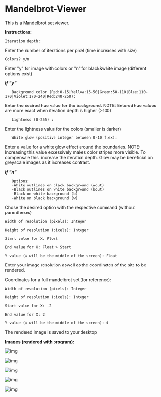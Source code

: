 # Mandelbrot-Viewer

This is a Mandelbrot set viewer. 

<b>Instructions:</b>

    Iteration depth:

Enter the number of iterations per pixel (time increases with size)

    Colors? y/n

Enter "y" for image with colors or "n" for black&white image (different options exist)

   <b><em>If "y"</em></b>

       Background color (Red:0-15|Yellow:15-50|Green:50-110|Blue:110-170|Violet:170-240|Red:240-250):
   
   Enter the desired hue value for the background. NOTE: Entered hue values are more exact when iteration depth is higher (>100)
   
       Lightness (0-255) :
   
   Enter the lightness value for the colors (smaller is darker)
   
       White glow (positive integer between 0-10 f.ex):
   
Enter a value for a white glow effect around the boundaries. NOTE: Increasing this value excessively makes color stripes more visible. To compensate this,  increase the iteration depth. Glow may be beneficial on greyscale images as it increases contrast. 
   
    
   <b><em>If "n"</em></b>
     
       Options:
       -White outlines on black background (wout) 
       -Black outlines on white background (bout) 
       -Black on white background (b)
       -White on black background (w)

Chose the desired option with the respective command (without parentheses)
 
 
    Width of resolution (pixels): Integer
  
    Height of resolution (pixels): Integer
  
    Start value for X: Float
  
    End value for X: Float > Start 
  
    Y value (= will be the middle of the screen): Float
 
Enter your image resolution aswell as the coordinates of the site to be rendered.

Coordinates for a full mandelbrot set (for reference):

    Width of resolution (pixels): Integer
  
    Height of resolution (pixels): Integer 
  
    Start value for X: -2
  
    End value for X: 2
  
    Y value (= will be the middle of the screen): 0


The rendered image is saved to your desktop


<b>Images (rendered with program):</b>


![img](https://imgur.com/j33T21z.png)



![img](https://imgur.com/yTA8wET.png)


![img](https://imgur.com/N8103zl.png)

![img](https://imgur.com/IHN9Fx9.png)

![img](https://imgur.com/JvbEXtn.png)



